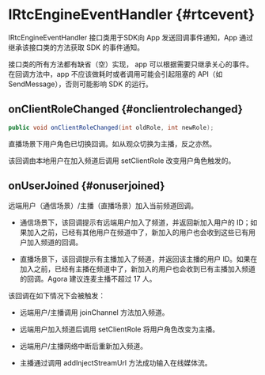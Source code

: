 # IRtcEngineEventHandler {#rtcevent}

IRtcEngineEventHandler 接口类用于SDK向 App 发送回调事件通知，App 通过继承该接口类的方法获取 SDK 的事件通知。

接口类的所有方法都有缺省（空）实现， app 可以根据需要只继承关心的事件。在回调方法中，app 不应该做耗时或者调用可能会引起阻塞的 API（如 SendMessage），否则可能影响 SDK 的运行。

## onClientRoleChanged {#onclientrolechanged}

```java
public void onClientRoleChanged(int oldRole, int newRole);
```

直播场景下用户角色已切换回调。如从观众切换为主播，反之亦然。

该回调由本地用户在加入频道后调用 setClientRole 改变用户角色触发的。

## onUserJoined {#onuserjoined}

远端用户（通信场景）/主播（直播场景）加入当前频道回调。

-   通信场景下，该回调提示有远端用户加入了频道，并返回新加入用户的 ID；如果加入之前，已经有其他用户在频道中了，新加入的用户也会收到这些已有用户加入频道的回调。

-   直播场景下，该回调提示有主播加入了频道，并返回该主播的用户 ID。如果在加入之前，已经有主播在频道中了，新加入的用户也会收到已有主播加入频道的回调。Agora 建议连麦主播不超过 17 人。


该回调在如下情况下会被触发：

-   远端用户/主播调用 joinChannel 方法加入频道。

-   远端用户加入频道后调用 setClientRole 将用户角色改变为主播。

-   远端用户/主播网络中断后重新加入频道。

-   主播通过调用 addInjectStreamUrl 方法成功输入在线媒体流。


